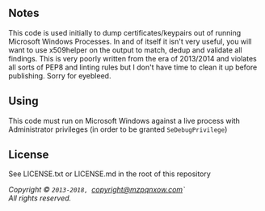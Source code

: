 ## Notes

This code is used initially to dump certificates/keypairs out of running Microsoft Windows Processes. In and of itself it isn't very useful, you will want to use x509helper on the output to match, dedup and validate all findings. This is very poorly written from the era of 2013/2014 and violates all sorts of PEP8 and linting rules but I don't have time to clean it up before publishing. Sorry for eyebleed.

## Using

This code must run on Microsoft Windows against a live process with Administrator privileges (in order to be granted `SeDebugPrivilege`)

## License

See LICENSE.txt or LICENSE.md in the root of this repository

_Copyright © `2013-2018, `<copyright@mzpqnxow.com>`_  
_All rights reserved._